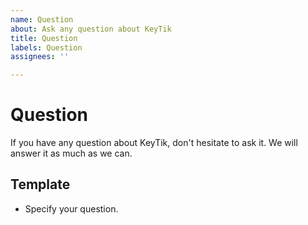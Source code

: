 ```yaml
---
name: Question
about: Ask any question about KeyTik
title: Question
labels: Question
assignees: ''

---
```


# Question
If you have any question about KeyTik, don't hesitate to ask it. We will answer it as much as we can.

## Template
* Specify your question.
